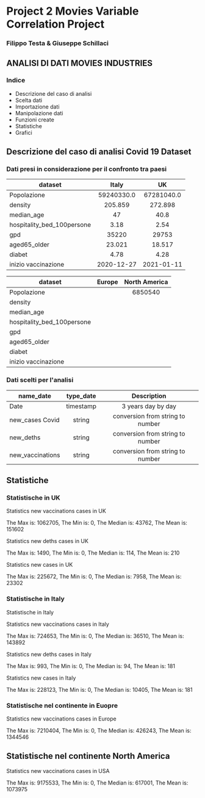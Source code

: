 # Project 2 Movies Variable Correlation Project
### Filippo Testa & Giuseppe Schillaci

## ANALISI DI DATI MOVIES INDUSTRIES 

### Indice
- Descrizione del caso di analisi
- Scelta dati
- Importazione dati
- Manipolazione dati
- Funzioni create
- Statistiche
- Grafici


## Descrizione del caso di analisi Covid 19 Dataset

### Dati presi in considerazione per il confronto tra paesi 

| dataset        | Italy        | UK    |
| ------------- |:-------------:| :-------------:|
| Popolazione |59240330.0 |67281040.0 |
| density | 205.859| 272.898|
| median_age | 47| 40.8|
| hospitality_bed_100persone | 3.18|2.54|
| gpd | 35220|29753|
| aged65_older | 23.021| 18.517
| diabet | 4.78| 4.28
| inizio vaccinazione | 2020-12-27| 2021-01-11 |


| dataset        | Europe        | North America   |
| ------------- |:-------------:| :-------------:|
| Popolazione || 6850540 |
| density | | |
| median_age | | |
| hospitality_bed_100persone | |
| gpd | ||
| aged65_older | | 
| diabet | | 
| inizio vaccinazione | |  |

### Dati scelti per l'analisi

| name_date        | type_date        | Description   |
| ------------- |:-------------:| :-------------:|
| Date | timestamp|3 years day by day |
| new_cases Covid | string| conversion from string to number|
| new_deths | string| conversion from string to number|
| new_vaccinations | string| conversion from string to number|



## Statistiche

### Statistische in UK

Statistics new vaccinations cases in UK 

The Max is: 1062705, The Min is:  0, The Median is: 43762, The Mean is: 151602

Statistics new deths cases in UK 

The Max is: 1490, The Min is:  0, The Median is: 114, The Mean is: 210

Statistics new cases in UK 

The Max is: 225672, The Min is:  0, The Median is: 7958, The Mean is: 23302



### Statistische in Italy
Statistische in Italy


Statistics new vaccinations cases in Italy 

The Max is: 724653, The Min is:  0, The Median is: 36510, The Mean is: 143892

Statistics new deths cases in Italy 

The Max is: 993, The Min is:  0, The Median is: 94, The Mean is: 181

Statistics new cases in Italy 

The Max is: 228123, The Min is:  0, The Median is: 10405, The Mean is: 181


### Statistische nel continente in Euopre

Statistics new vaccinations cases in Europe 

The Max is: 7210404, The Min is:  0, The Median is: 426243, The Mean is: 1344546


## Statistische nel continente North America


Statistics new vaccinations cases in USA 

The Max is: 9175533, The Min is:  0, The Median is: 617001, The Mean is: 1073975


